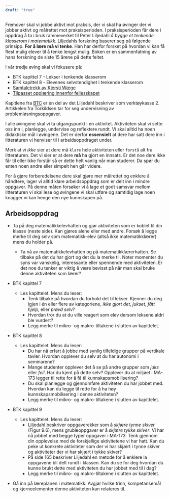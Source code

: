 ```yaml
---
draft: "true"
---
```




Fremover skal vi jobbe aktivt mot praksis, der vi skal ha øvinger der vi jobber aktivt og målrettet mot praksisperioden. I praksisperioden får dere i oppdrag å ta i bruk rammeverket til Peter Liljedahl *å bygge et tenkende klasserom i matematikk*. Liljedahls forskning baserer seg på følgende prinsipp.
**For å lære må vi tenke**. Han har derfor forsket på hvordan vi kan få flest mulig elever til å tenke lengst mulig. Boken er en sammenfatning av hans forskning de siste 15 årene på dette feltet.

I vår tredje øving skal vi fokusere på:

- BTK kapittel 7 - Lekser i tenkende klasserom
- BTK kapittel 8 - Elevenes selvstendighet i tenkende klasserom
- [Samtaletrekk av Kjersti Wæge](References/@W%C3%A6geKjersti2015S-ri.md)
- [Tilpasset opplæring innenfor fellesskapet](References/@kristensenTilpassetOpplaeringInnenfor2008.md)

Kapitlene fra [BTC](References/@LiljedahlPeter2023%C3%85btk.md) er en del av det Liljedahl beskriver som verktøykasse 2. Artikkelen fra Torkildsen tar for seg undervisning av problemløsningsoppgaver.

I alle øvingene skal vi ta utgangspunkt i en aktivitet. Aktiviteten skal vi sette oss inn i, planlegge, undervise og reflektere rundt. Vi skal alltid ha noen didaktiske mål i øvingene. Det er derfor **essensielt** at dere har satt dere inn i litteraturen vi henviser til i arbeidsoppdraget under. 

Merk at vi _ikke_ sier at dere må `klare` hele aktiviteten eller `forstå` alt fra litteraturen. Det vi sier er at dere **må** ha gjort en innsats. 
Er det noe dere ikke får til eller ikke forstår så er dette helt vanlig når man studerer. Da spør du enten noen andre eller simpelt hen går videre. 

For å gjøre forberedelsene dere skal gjøre mer målrettet og enklere å håndtere, lager vi alltid klare arbeidsoppdrag som er delt inn i mindre oppgaver. På denne måten forsøker vi å lage et godt samsvar mellom litteraturen vi skal lese og øvingene vi skal utføre og samtidig lage noen knagger vi kan henge den nye kunnskapen på.
## Arbeidsoppdrag

- Ta på deg matematikkelevhatten og gjør aktiviteten som er koblet til din klasse (neste side). Kan gjøres alene eller med andre. 
  Forsøk å legge merke til deg selv som matematikk-elev (altså ikke matematikklærer) mens du holder på. 
    - Ta nå av matematikkelevhatten og på matematikklærerhatten. Se tilbake på det du har gjort og det du la merke til. 
      Noter momenter du syns var vanskelig, interessante eller spennende med aktiviteten.
      Er det noe du tenker er viktig å være bevisst på når man skal bruke denne aktiviteten som lærer? 


- BTK kapittel 7
    - Les kapittelet. Mens du leser:
        - Tenk tilbake på hvordan du forhold det til lekser. Kjenner du deg igjen i én eller flere av kategoriene, _ikke gjort det_, _jukset_, _fått hjelp_, eller _prøvd selv_?
        - Hvordan tror du at du ville reagert som elev dersom leksene aldri ble vurdert? 
        -  Legg merke til mikro- og makro-tiltakene i slutten av kapittelet. 

- BTK kapittel 8
    - Les kapittelet. Mens du leser:
        - Du har nå erfart å jobbe med synlig tilfeldige grupper på vertikale tavler. Hvordan opplever du selv at du har autonomi i seminarene?
        - Mange studenter opplever det å se på andre grupper som _juks_ eller _feil_. Har du kjent på dette selv? Opplever du at miljøet i MA-173 legger til rette for å få til kunnskapsmobilisering?
        - Du skal planlegge og gjennomføre aktiviteten du har jobbet med. Hvordan kan du legge til rette for å ha høy kunnskapsmobilisering i denne aktiviteten?
        -  Legg merke til mikro- og makro-tiltakene i slutten av kapittelet. 

- BTK kapittel 9
    - Les kapittelet. Mens du leser:
        - Liljedahl beskriver oppgaverekker som å _skjære tynne skiver_ (Figur 9.6), mens grubleoppgaver er å _skjære tykke skiver_. Vi har nå jobbet med begge typer oppgaver i MA-173. Tenk gjennom din opplevelse med de forskjellige aktivitetene vi har hatt. Kan du peke ut konkrete aktiviteter som der vi har skjært i tynne skiver og aktiviteter der vi har skjært i tykke skiver?
        - På side 165 beskriver Liljedahl en metode for å enklere la oppgavene bli delt rundt i klassen. Kan du se for deg hvordan du kunne brukt dette med aktiviteten du har jobbet med til i dag?
        - Legg merke til mikro- og makro-tiltakene i slutten av kapittelet. 



- Gå inn på læreplanen i matematikk. Avgjør hvilke trinn, kompetansemål og kjerneelementer denne aktiviteten kan relateres til.